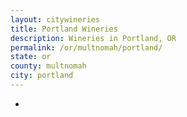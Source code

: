 ```yaml
---
layout: citywineries
title: Portland Wineries
description: Wineries in Portland, OR
permalink: /or/multnomah/portland/
state: or
county: multnomah
city: portland
---
```

-
